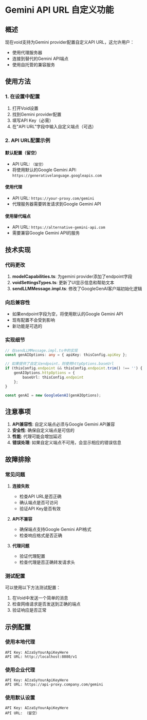 # Gemini API URL 自定义功能

## 概述

现在void支持为Gemini provider配置自定义API URL，这允许用户：
- 使用代理服务器
- 连接到替代的Gemini API端点
- 使用自托管的兼容服务

## 使用方法

### 1. 在设置中配置

1. 打开Void设置
2. 找到Gemini provider配置
3. 填写API Key（必需）
4. 在"API URL"字段中输入自定义端点（可选）

### 2. API URL配置示例

#### 默认配置（留空）
- API URL: `（留空）`
- 将使用默认的Google Gemini API: `https://generativelanguage.googleapis.com`

#### 使用代理
- API URL: `https://your-proxy.com/gemini`
- 代理服务器需要转发请求到Google Gemini API

#### 使用替代端点
- API URL: `https://alternative-gemini-api.com`
- 需要兼容Google Gemini API的服务

## 技术实现

### 代码更改

1. **modelCapabilities.ts**: 为gemini provider添加了endpoint字段
2. **voidSettingsTypes.ts**: 更新了UI显示信息和帮助文本
3. **sendLLMMessage.impl.ts**: 修改了GoogleGenAI客户端初始化逻辑

### 向后兼容性

- 如果endpoint字段为空，将使用默认的Google Gemini API
- 现有配置不会受到影响
- 新功能是可选的

### 实现细节

```typescript
// 在sendLLMMessage.impl.ts中的实现
const genAIOptions: any = { apiKey: thisConfig.apiKey };

// 如果提供了自定义endpoint，则使用httpOptions.baseUrl
if (thisConfig.endpoint && thisConfig.endpoint.trim() !== '') {
    genAIOptions.httpOptions = {
        baseUrl: thisConfig.endpoint
    };
}

const genAI = new GoogleGenAI(genAIOptions);
```

## 注意事项

1. **API兼容性**: 自定义端点必须与Google Gemini API兼容
2. **安全性**: 确保自定义端点是可信的
3. **性能**: 代理可能会增加延迟
4. **错误处理**: 如果自定义端点不可用，会显示相应的错误信息

## 故障排除

### 常见问题

1. **连接失败**
   - 检查API URL是否正确
   - 确认端点是否可访问
   - 验证API Key是否有效

2. **API不兼容**
   - 确保端点支持Google Gemini API格式
   - 检查响应格式是否正确

3. **代理问题**
   - 验证代理配置
   - 检查代理是否正确转发请求头

### 测试配置

可以使用以下方法测试配置：
1. 在Void中发送一个简单的消息
2. 检查网络请求是否发送到正确的端点
3. 验证响应是否正常

## 示例配置

### 使用本地代理
```
API Key: AIzaSyYourApiKeyHere
API URL: http://localhost:8080/v1
```

### 使用企业代理
```
API Key: AIzaSyYourApiKeyHere  
API URL: https://api-proxy.company.com/gemini
```

### 使用默认设置
```
API Key: AIzaSyYourApiKeyHere
API URL: （留空）
```
